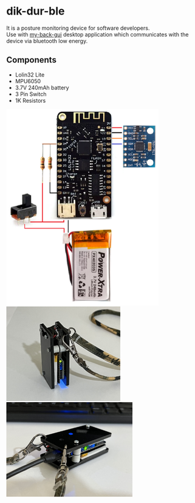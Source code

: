 # dik-dur-ble

It is a posture monitoring device for software developers.<br>
Use with [my-back-gui](https://github.com/bariseksi/my-back-gui) desktop application which communicates with the device via bluetooth low energy.
## Components
- Lolin32 Lite
- MPU6050
- 3.7V 240mAh battery
- 3 Pin Switch
- 1K Resistors

<p align="left">
  <img src="images/3.png" width="400"><br>
  <img src="images/1.JPG" width="300">
  <img src="images/2.JPG" width="332">
</p>
